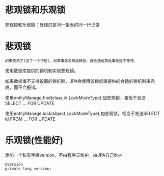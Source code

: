 # 悲观锁和乐观锁


悲观锁和乐观锁：处理的是同一张表的同一行记录
# 悲观锁
`如果使用了(加了一个行锁)，如果事务没有被释放，就会造成其他事务处于等待。`

使用数据库提供的锁机制实现悲观锁。

如果数据库不支持设置的锁机制，JPA会使用该数据库提供的合适的锁机制来完成，而不会报错。

使用entityManage.find(class,id,LockModeType);加悲观锁，相当于发送SELECT ... FOR UPDATE

使用entityManage.lock(object,LockModeType);加悲观锁，相当于发送SELECT id FROM ... FOR UPDATE

# 乐观锁(性能好)
添加一个私有字段version，不由程序员维护，由JPA自己维护
```
@Version
private long version;
```
